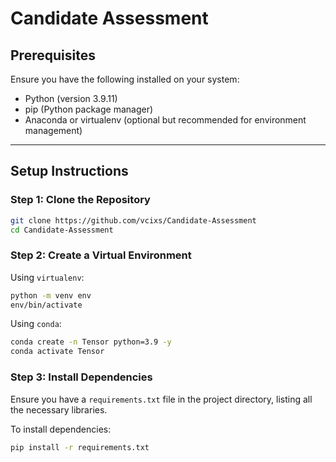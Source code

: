 # Candidate Assessment


## Prerequisites
Ensure you have the following installed on your system:
- Python (version 3.9.11)
- pip (Python package manager)
- Anaconda or virtualenv (optional but recommended for environment management)

---

## Setup Instructions

### Step 1: Clone the Repository
```bash
git clone https://github.com/vcixs/Candidate-Assessment
cd Candidate-Assessment
```

### Step 2: Create a Virtual Environment
Using `virtualenv`:
```bash
python -m venv env
env/bin/activate   
```

Using `conda`:
```bash
conda create -n Tensor python=3.9 -y
conda activate Tensor
```

### Step 3: Install Dependencies
Ensure you have a `requirements.txt` file in the project directory, listing all the necessary libraries.

To install dependencies:
```bash
pip install -r requirements.txt
```

